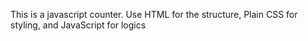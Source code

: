 This is a javascript counter.
Use HTML for the structure,
Plain CSS for styling,
and JavaScript for logics 